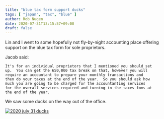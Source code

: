 ```yaml
---
title: "blue tax form support ducks"
tags: [ "japan", "tax", "blue" ]
author: Rob Nugen
date: 2020-07-31T13:15:57+09:00
draft: false
---
```


Lin and I went to some hopefully not fly-by-night accounting place
offering support on the blue tax form for sole proprietors.

Jacob said:

    It's for an individual proprietors that I mentioned you should set
    up.  You can get the 650,000 tax break on that, however you will
    require an accountant to prepare your monthly transactions and
    then do your taxes at the end of the year.  So you should ask how
    much you are going to be charged for the accountanting services
    for the overall services required and turning in the taxes foms at
    the end of the year.

We saw some ducks on the way out of the office.

[![2020 july 31 ducks](//b.robnugen.com/journal/2020/thumbs/2020_july_31_ducks.jpg)](//b.robnugen.com/journal/2020/2020_july_31_ducks.jpg)
